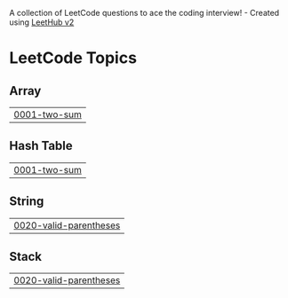 A collection of LeetCode questions to ace the coding interview! - Created using [LeetHub v2](https://github.com/arunbhardwaj/LeetHub-2.0)
<!---LeetCode Topics Start-->
# LeetCode Topics
## Array
|  |
| ------- |
| [0001-two-sum](https://github.com/piyushsachdv/Hackathons/tree/master/0001-two-sum) |
## Hash Table
|  |
| ------- |
| [0001-two-sum](https://github.com/piyushsachdv/Hackathons/tree/master/0001-two-sum) |
## String
|  |
| ------- |
| [0020-valid-parentheses](https://github.com/piyushsachdv/Hackathons/tree/master/0020-valid-parentheses) |
## Stack
|  |
| ------- |
| [0020-valid-parentheses](https://github.com/piyushsachdv/Hackathons/tree/master/0020-valid-parentheses) |
<!---LeetCode Topics End-->